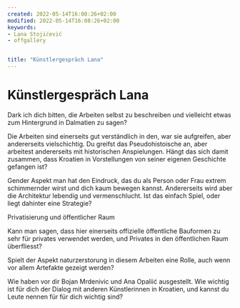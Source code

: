 ```yaml
---
created: 2022-05-14T16:08:26+02:00
modified: 2022-05-14T16:08:26+02:00
keywords:
- Lana Stojićević
- offgallery


title: "Künstlergespräch Lana"
---
```


# Künstlergespräch Lana

Dark ich dich bitten, die Arbeiten selbst zu beschreiben und vielleicht etwas zum Hintergrund in Dalmatien zu sagen?

Die Arbeiten sind einerseits gut verständlich in den, war sie aufgreifen, aber andererseits vielschichtig. Du greifst das Pseudohistoische an, aber arbeitest andererseits mit historischen Anspielungen. Hängt das sich damit zusammen, dass Kroatien in Vorstellungen von seiner eigenen Geschichte gefangen ist?


Gender Aspekt man hat den Eindruck, das du als Person oder Frau extrem schimmernder wirst und dich kaum bewegen kannst. Andererseits wird aber die Architektur lebendig und vermenschlucht. Ist das einfach Spiel, oder liegt dahinter eine Strategie?

Privatisierung und öffentlicher Raum

Kann man sagen, dass hier einerseits offizielle öffentliche Bauformen zu sehr für privates verwendet werden, und Privates in den öffentlichen Raum überfliesst?

Spielt der Aspekt naturzerstorung in diesem Arbeiten eine Rolle, auch wenn vor allem Artefakte gezeigt werden?

Wie haben vor dir Bojan Mrdenivic und Ana Opaliić ausgestellt. Wie wichtig ist für dich der Dialog mit anderen Künstlerinnen in Kroatien, und kannst du Leute nennen für für dich wichtig sind?
